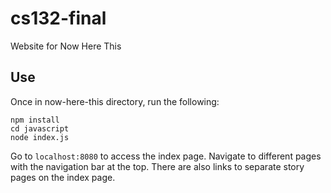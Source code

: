 # cs132-final
Website for Now Here This

## Use
Once in now-here-this directory, run the following:
```
npm install
cd javascript
node index.js
```
Go to `localhost:8080` to access the index page. Navigate to different pages with the navigation bar at the top. There are also links to separate story pages on the index page. 